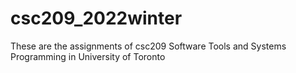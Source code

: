 # csc209_2022winter
These are the assignments of csc209 Software Tools and Systems Programming in University of Toronto

